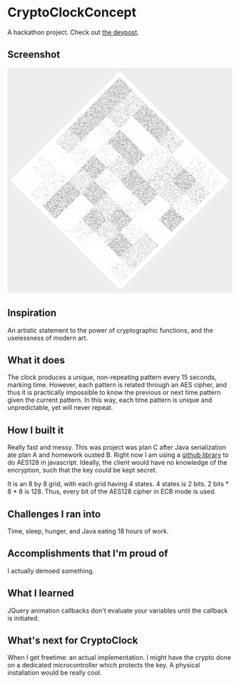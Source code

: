 # CryptoClockConcept

A hackathon project. Check out [the devpost](https://devpost.com/software/cryptoclock).

## Screenshot

![screenshot](https://github.com/FriesW/CryptoClockConcept/raw/master/screenshot.png)

## Inspiration

An artistic statement to the power of cryptographic functions, and the uselessness of modern art.

## What it does

The clock produces a unique, non-repeating pattern every 15 seconds, marking time. However, each pattern is related through an AES cipher, and thus it is practically impossible to know the previous or next time pattern given the current pattern. In this way, each time pattern is unique and unpredictable, yet will never repeat.

## How I built it

Really fast and messy. This was project was plan C after Java serialization ate plan A and homework ousted B.
Right now I am using a [github library](https://github.com/ricmoo/aes-js) to do AES128 in javascript. Ideally, the client would have no knowledge of the encryption, such that the key could be kept secret.

It is an 8 by 8 grid, with each grid having 4 states. 4 states is 2 bits. 2 bits * 8 * 8 is 128. Thus, every bit of the AES128 cipher in ECB mode is used.

## Challenges I ran into

Time, sleep, hunger, and Java eating 18 hours of work.

## Accomplishments that I'm proud of

I actually demoed something.

## What I learned

JQuery animation callbacks don't evaluate your variables until the callback is initiated.

## What's next for CryptoClock

When I get freetime: an actual implementation. I might have the crypto done on a dedicated microcontroller which protects the key. A physical installation would be really cool.
